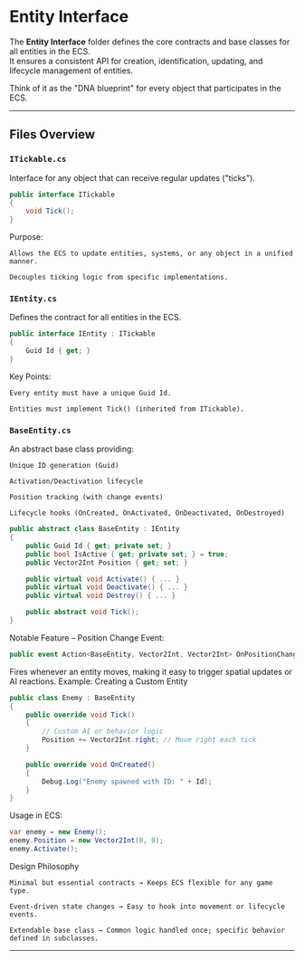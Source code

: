 # Entity Interface

The **Entity Interface** folder defines the core contracts and base classes for all entities in the ECS.  
It ensures a consistent API for creation, identification, updating, and lifecycle management of entities.

Think of it as the "DNA blueprint" for every object that participates in the ECS.

---

## Files Overview

### `ITickable.cs`
Interface for any object that can receive regular updates ("ticks").

```csharp
public interface ITickable
{
    void Tick();
}
```
Purpose:

    Allows the ECS to update entities, systems, or any object in a unified manner.

    Decouples ticking logic from specific implementations.

### `IEntity.cs`

Defines the contract for all entities in the ECS.

```csharp
public interface IEntity : ITickable
{
    Guid Id { get; }
}
```
Key Points:

    Every entity must have a unique Guid Id.

    Entities must implement Tick() (inherited from ITickable).

### `BaseEntity.cs`

An abstract base class providing:

    Unique ID generation (Guid)

    Activation/Deactivation lifecycle

    Position tracking (with change events)

    Lifecycle hooks (OnCreated, OnActivated, OnDeactivated, OnDestroyed)
```csharp
public abstract class BaseEntity : IEntity
{
    public Guid Id { get; private set; }
    public bool IsActive { get; private set; } = true;
    public Vector2Int Position { get; set; }

    public virtual void Activate() { ... }
    public virtual void Deactivate() { ... }
    public virtual void Destroy() { ... }

    public abstract void Tick();
}
```
Notable Feature – Position Change Event:
```csharp
public event Action<BaseEntity, Vector2Int, Vector2Int> OnPositionChanged;
```
Fires whenever an entity moves, making it easy to trigger spatial updates or AI reactions.
Example: Creating a Custom Entity
```csharp
public class Enemy : BaseEntity
{
    public override void Tick()
    {
        // Custom AI or behavior logic
        Position += Vector2Int.right; // Move right each tick
    }

    public override void OnCreated()
    {
        Debug.Log("Enemy spawned with ID: " + Id);
    }
}
```
Usage in ECS:
```csharp
var enemy = new Enemy();
enemy.Position = new Vector2Int(0, 0);
enemy.Activate();
```
Design Philosophy

    Minimal but essential contracts → Keeps ECS flexible for any game type.

    Event-driven state changes → Easy to hook into movement or lifecycle events.

    Extendable base class → Common logic handled once; specific behavior defined in subclasses.

---
